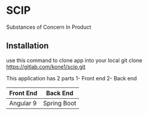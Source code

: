 # SCIP
Substances of Concern In Product


## Installation
use this command to clone app into your local
git clone https://gitlab.com/kone1/scip.git

This application has 2 parts
1- Front end
2- Back end 

| Front End | Back End |
| --------- |  ---------|
| Angular 9 | Spring Boot|

